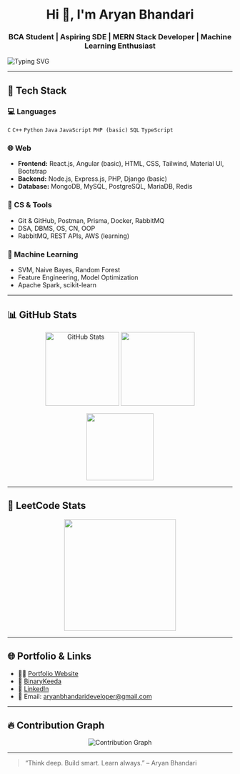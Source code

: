 <h1 align="center">Hi 👋, I'm Aryan Bhandari</h1>
<h3 align="center">BCA Student | Aspiring SDE | MERN Stack Developer | Machine Learning Enthusiast</h3>

<p>
  <img src="https://readme-typing-svg.herokuapp.com?font=Fira+Code&size=22&pause=1000&center=true&vCenter=true&width=435&lines=Passionate+about+building+real+solutions;Loves+Data+Structures+%26+Algorithms;Learning+Cloud%2C+System+Design%2C+and+ML" alt="Typing SVG" />
</p>

---

## 🔧 Tech Stack

### 💻 Languages
`C` `C++` `Python` `Java` `JavaScript` `PHP (basic)` `SQL` `TypeScript`

### 🌐 Web
- **Frontend:** React.js, Angular (basic), HTML, CSS, Tailwind, Material UI, Bootstrap
- **Backend:** Node.js, Express.js, PHP, Django (basic)
- **Database:** MongoDB, MySQL, PostgreSQL, MariaDB, Redis

### 🧠 CS & Tools
- Git & GitHub, Postman, Prisma, Docker, RabbitMQ
- DSA, DBMS, OS, CN, OOP
- RabbitMQ, REST APIs, AWS (learning)

### 🤖 Machine Learning
- SVM, Naive Bayes, Random Forest
- Feature Engineering, Model Optimization
- Apache Spark, scikit-learn

---

## 📊 GitHub Stats

<p align="center">
  <img src="https://github-readme-stats.vercel.app/api?username=aryanbha123&show_icons=true&theme=github_dark&count_private=true" alt="GitHub Stats" height="165"/>
  <img src="https://github-readme-streak-stats.herokuapp.com?user=aryanbha123&theme=github-dark&hide_border=true" height="165"/>
</p>

<p align="center">
  <img src="https://github-readme-stats.vercel.app/api/top-langs/?username=aryanbha123&layout=compact&theme=github_dark" height="150"/>
</p>

---

## 🧠 LeetCode Stats

<p align="center">
  <img src="https://leetcard.jacoblin.cool/aaryanbhandari?theme=dark&font=Fira%20Code&ext=heatmap" height="250" />
</p>

---

## 🌐 Portfolio & Links

- 🧑‍💻 [Portfolio Website](https://aryanbhandari.online)
- 🧠 [BinaryKeeda](https://binarykeeda.com)
- 💼 [LinkedIn](https://linkedin.com/in/aryanbhandaridev)
- 📧 Email: aryanbhandarideveloper@gmail.com

---

## 🔥 Contribution Graph

<p align="center">
  <img src="https://github-readme-activity-graph.vercel.app/graph?username=aryanbha123&theme=github-compact" alt="Contribution Graph" />
</p>

---

> “Think deep. Build smart. Learn always.” – Aryan Bhandari
